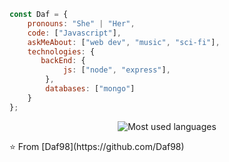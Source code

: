 ```javascript
const Daf = {
    pronouns: "She" | "Her",
    code: ["Javascript"],
    askMeAbout: ["web dev", "music", "sci-fi"],
    technologies: {
       backEnd: {
            js: ["node", "express"],
        },
        databases: ["mongo"]
    }
};
```
<p align="center">
   <img src="https://github-readme-stats.vercel.app/api/top-langs/?username=Daf98&theme=tokyonight" alt="Most used languages">
</p>
⭐️ From [Daf98](https://github.com/Daf98)
